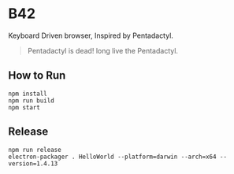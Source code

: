 # B42
Keyboard Driven browser, Inspired by Pentadactyl.

> Pentadactyl is dead! long live the Pentadactyl.

## How to Run
```
npm install
npm run build
npm start
```

## Release
```
npm run release
electron-packager . HelloWorld --platform=darwin --arch=x64 --version=1.4.13
```
